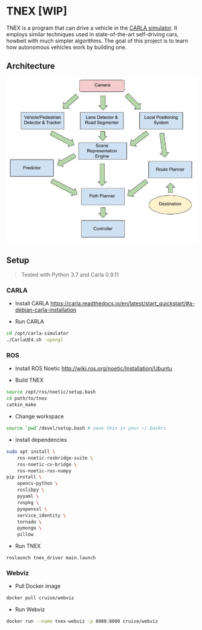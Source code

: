 # TNEX [WIP]
TNEX is a program that can drive a vehicle in the [CARLA simulator](https://carla.org). It employs similar techniques used in state-of-the-art self-driving cars, howbeit with much simpler algorithms. The goal of this project is to learn how autonomous vehicles work by building one.

## Architecture
![](components.jpg)

## Setup
> Tested with Python 3.7 and Carla 0.9.11
### CARLA
- Install CARLA https://carla.readthedocs.io/en/latest/start_quickstart/#a-debian-carla-installation

- Run CARLA
```sh
cd /opt/carla-simulator
./CarlaUE4.sh -opengl
```

### ROS
- Install ROS Noetic http://wiki.ros.org/noetic/Installation/Ubuntu

- Build TNEX
```sh
source /opt/ros/noetic/setup.bash
cd path/to/tnex
catkin_make
```

- Change workspace
```sh
source `pwd`/devel/setup.bash # save this in your ~/.bashrc
```

- Install dependencies
```sh
sudo apt install \
    ros-noetic-rosbridge-suite \
    ros-noetic-cv-bridge \
    ros-noetic-ros-numpy
pip install \
    opencv-python \
    roslibpy \
    pyyaml \
    rospkg \
    pyopenssl \
    service_identity \
    tornado \
    pymongo \
    pillow
```

- Run TNEX
```
roslaunch tnex_driver main.launch
```

### Webviz
- Pull Docker image
```sh
docker pull cruise/webviz
```

- Run Webviz
```sh
docker run --name tnex-webviz -p 8080:8080 cruise/webviz
```